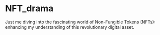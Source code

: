 # NFT_drama
Just me diving into the fascinating world of Non-Fungible Tokens (NFTs): enhancing my understanding of this revolutionary digital asset.
